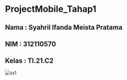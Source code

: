 # ProjectMobile_Tahap1

## Nama  : Syahril Ifanda Meista Pratama
## NIM   : 312110570
## Kelas : TI.21.C2


![ss1](https://user-images.githubusercontent.com/116256448/198929089-36a618c6-a069-469f-a0ae-008106acb3e6.png)



